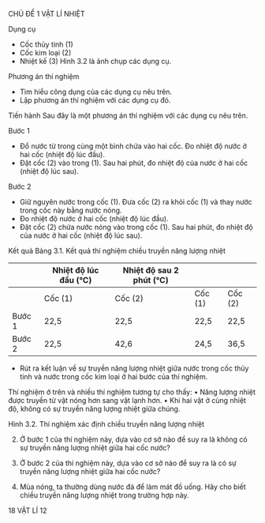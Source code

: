 CHỦ ĐỀ 1 VẬT LÍ NHIỆT

Dụng cụ
- Cốc thủy tinh (1)
- Cốc kim loại (2)
- Nhiệt kế (3)
Hình 3.2 là ảnh chụp các dụng cụ.

Phương án thí nghiệm
- Tìm hiểu công dụng của các dụng cụ nêu trên.
- Lập phương án thí nghiệm với các dụng cụ đó.

Tiến hành
Sau đây là một phương án thí nghiệm với các dụng cụ nêu trên.

Bước 1
- Đổ nước từ trong cùng một bình chứa vào hai cốc. Đo nhiệt độ nước ở hai cốc (nhiệt độ lúc đầu).
- Đặt cốc (2) vào trong (1). Sau hai phút, đo nhiệt độ của nước ở hai cốc (nhiệt độ lúc sau).

Bước 2
- Giữ nguyên nước trong cốc (1). Đưa cốc (2) ra khỏi cốc (1) và thay nước trong cốc này bằng nước nóng.
- Đo nhiệt độ nước ở hai cốc (nhiệt độ lúc đầu).
- Đặt cốc (2) chứa nước nóng vào trong cốc (1). Sau hai phút, đo nhiệt độ của nước ở hai cốc (nhiệt độ lúc sau).

Kết quả
Bảng 3.1. Kết quả thí nghiệm chiều truyền năng lượng nhiệt

| | Nhiệt độ lúc đầu (°C) | Nhiệt độ sau 2 phút (°C) | | |
|---|---|---|---|---|
| | Cốc (1) | Cốc (2) | Cốc (1) | Cốc (2) |
| Bước 1 | 22,5 | 22,5 | 22,5 | 22,5 |
| Bước 2 | 22,5 | 42,6 | 24,5 | 36,5 |

- Rút ra kết luận về sự truyền năng lượng nhiệt giữa nước trong cốc thủy tinh và nước trong cốc kim loại ở hai bước của thí nghiệm.

Thí nghiệm ở trên và nhiều thí nghiệm tương tự cho thấy:
• Năng lượng nhiệt được truyền từ vật nóng hơn sang vật lạnh hơn.
• Khi hai vật ở cùng nhiệt độ, không có sự truyền năng lượng nhiệt giữa chúng.

Hình 3.2. Thí nghiệm xác định chiều truyền năng lượng nhiệt

2. Ở bước 1 của thí nghiệm này, dựa vào cơ sở nào để suy ra là không có sự truyền năng lượng nhiệt giữa hai cốc nước?

3. Ở bước 2 của thí nghiệm này, dựa vào cơ sở nào để suy ra là có sự truyền năng lượng nhiệt giữa hai cốc nước?

1. Mùa nóng, ta thường dùng nước đá để làm mát đồ uống. Hãy cho biết chiều truyền năng lượng nhiệt trong trường hợp này.

18 VẬT LÍ 12